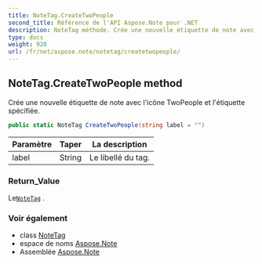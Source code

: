 ```yaml
---
title: NoteTag.CreateTwoPeople
second_title: Référence de l'API Aspose.Note pour .NET
description: NoteTag méthode. Crée une nouvelle étiquette de note avec licône TwoPeople et létiquette spécifiée.
type: docs
weight: 920
url: /fr/net/aspose.note/notetag/createtwopeople/
---
```

## NoteTag.CreateTwoPeople method

Crée une nouvelle étiquette de note avec l'icône TwoPeople et l'étiquette spécifiée.

```csharp
public static NoteTag CreateTwoPeople(string label = "")
```

| Paramètre | Taper | La description |
| --- | --- | --- |
| label | String | Le libellé du tag. |

### Return_Value

Le[`NoteTag`](../) .

### Voir également

* class [NoteTag](../)
* espace de noms [Aspose.Note](../../notetag/)
* Assemblée [Aspose.Note](../../../)


